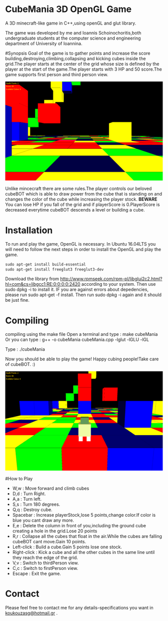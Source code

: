# CubeMania 3D OpenGL Game
A 3D minecraft-like game in C++,using openGL and glut library.

The game was developed by me and Ioannis Schoinochoritis,both undergraduate students at the computer science and engineering department of University of Ioannina.

#Synopsis
Goal of the game is to gather points and increase the score building,destroying,climbing,collapsing and kicking cubes inside the grid.The player starts at the center of the grid whose size is defined by the player at the start of the game.The player starts with 3 HP and 50 score.The game supports first person and third person view.

![Alt text](https://github.com/koukouzasg/CubeMania/blob/master/firstPersonView.png "FirstPerson Preview")

Unlike mincecraft there are some rules.The player controls our beloved cubeBOT which is able to draw power from the cube that is standing on and changes the color of the cube while increasing the player stock.
**BEWARE**
You can lose HP if you fall of the grid and if playerScore is 0.PlayerScore is decreased everytime cubeBOT descends a level or building a cube.


# Installation
To run and play the game, OpenGL is necessary. In Ubuntu 16.04LTS you will need to follow the next steps in order to install the OpenGL and play the game.

    sudo apt-get install build-essential
    sudo apt-get install freeglut3 freeglut3-dev
Download the library from http://www.rpmseek.com/rpm-pl/libglui2c2.html?hl=com&cs=libgcc1:RE:0:0:0:0:2420 according to your system. Then use sudo dpkg -i to install it. IF you are against errors about depedencies, please run sudo apt-get -f install. Then run sudo dpkg -i again and it should be just fine.

# Compiling
compiling using the make file
Open a terminal and type :  make cubeMania
Or you can type : g++ -o cubeMania cubeMania.cpp -lglut -lGLU -lGL               

Type : ./cubeMania

Now you should be able to play the game! Happy cubing people!Take care of cubeBOT. :)

![Alt text](https://github.com/koukouzasg/CubeMania/blob/master/thirdPersonView.png "ThirdPerson Preview")

#How to Play
-   W,w : Move forward and climb cubes
-   D,d : Turn Right.
-   A,a : Turn left.
-   S,s : Turn 180 degrees.
-   Q,q : Destroy cube.
-   Spacebar : Increase playerStock,lose 5 points,change color.If color is blue you cant draw  any more.
-   E,e : Delete the column in front of you,including the ground cube creating a hole in the grid.Lose 20 points
-   R,r : Collapse all the cubes that float in the air.While the cubes are falling cubeBOT cant move.Gain 10 points.
-   Left-click : Build a cube.Gain 5 points lose one stock.
-   Right-click : Kick a cube and all the other cubes in the same line until they reach the edge of the grid.
-   V,v : Switch to thirdPerson view.
-   C,c : Switch to firstPerson view.
-   Escape : Exit the game.

# Contact
Please feel free to contact me for any details-specifications you want in koukouzasg@hotmail.gr .
